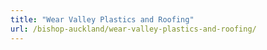 ```yaml
---
title: "Wear Valley Plastics and Roofing"
url: /bishop-auckland/wear-valley-plastics-and-roofing/
---
```

